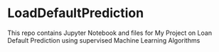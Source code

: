 # LoadDefaultPrediction
This repo contains Jupyter Notebook and files for My Project on Loan Default Prediction using supervised Machine Learning Algorithms
